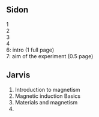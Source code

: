 ## Sidon 
1  
2  
3  
4  
6: intro (1 full page)  
7: aim of the experiment (0.5 page)  

## Jarvis 
1. Introduction to magnetism 
2. Magnetic induction Basics 
3. Materials and magnetism 
4. 